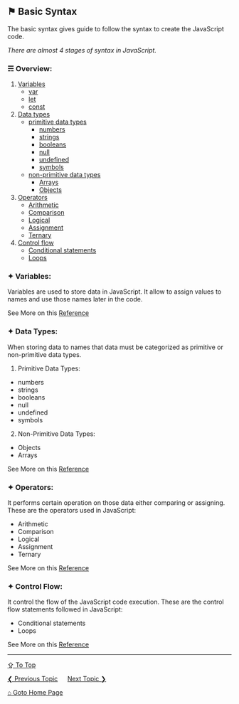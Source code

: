## &#9873; Basic Syntax
The basic syntax gives guide to follow the syntax to create the JavaScript code.

*There are almost 4 stages of syntax in JavaScript.*

### &#9780; Overview:
1. [Variables](#-variables)
    - [var](./variables.md#-var)
    - [let](./variables.md#-let)
    - [const](./variables.md#-const)
2. [Data types](#-data-types)
    - [primitive data types](./data-types.md#-primitive-data-types) 
      - [numbers](./data-types.md#-numbers)
      - [strings](./data-types.md#-strings)
      - [booleans](./data-types.md#-booleans)
      - [null](./data-types.md#-null)
      - [undefined](./data-types.md#-undefined) 
      - [symbols](./data-types.md#-symbols)   
    - [non-primitive data types](./data-types.md#-non-primitive-data-types)
      - [Arrays](./arrays.md)
      - [Objects](./objects.md)
3. [Operators](#-operators)
    - [Arithmetic](./operators.md#-arithmetic)
    - [Comparison](./operators.md#-comparison) 
    - [Logical](./operators.md#-logical) 
    - [Assignment](./operators.md#-assignment)
    - [Ternary](./operators.md#-ternary)
4. [Control flow](#-control-flow)
    - [Conditional statements](./control-flow.md#-conditional-statements)
    - [Loops](./control-flow.md#-loops)

### &#10022; Variables:
Variables are used to store data in JavaScript. It allow to assign values to names and use those names later in the code.

See More on this [Reference](./variables.md)

### &#10022; Data Types:
When storing data to names that data must be categorized as primitive or non-primitive data types.
1. Primitive Data Types:
  - numbers
  - strings
  - booleans
  - null
  - undefined 
  - symbols   
2. Non-Primitive Data Types:
  - Objects
  - Arrays

See More on this [Reference](./data-types.md)

### &#10022; Operators:
It performs certain operation on those data either comparing or assigning. These are the operators used in JavaScript:
- Arithmetic
- Comparison 
- Logical 
- Assignment
- Ternary

See More on this [Reference](./operators.md)

### &#10022; Control Flow:
It control the flow of the JavaScript code execution. These are the control flow statements followed in JavaScript:
- Conditional statements
- Loops

See More on this [Reference](./control-flow.md)

---
[&#8682; To Top](#-basic-syntax)

[&#10094; Previous Topic](../introduction.md) &emsp; [Next Topic &#10095;](./variables.md)

[&#8962; Goto Home Page](../README.md)
